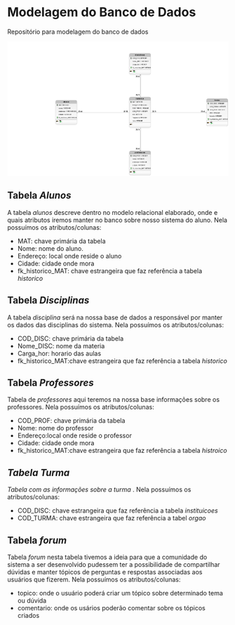 # Modelagem do Banco de Dados
Repositório para modelagem do banco de dados

<div align="center">
  <img src="avaliacao.L.png"/>
</div>
<h2>Tabela <i>Alunos</i></h2>
A tabela <i>alunos</i> descreve dentro no modelo relacional elaborado, onde e quais atributos iremos manter no banco
sobre nosso sistema do aluno.
Nela possuímos os atributos/colunas:
<ul>
  <li>MAT: chave primária da tabela</li>
  <li>Nome: nome do aluno.</li>
  <li>Endereço: local onde reside o aluno</li>
  <li>Cidade: cidade onde mora</li>
  <li>fk_historico_MAT: chave estrangeira que faz referência a tabela <i>historico</i></li>
</ul>

<h2>Tabela <i>Disciplinas</i></h2>
A tabela <i>disciplina</i> será na nossa base de dados a responsável por manter os dados das disciplinas do sistema.
Nela possuímos os atributos/colunas:
<ul>
  <li>COD_DISC: chave primária da tabela</li>
  <li>Nome_DISC: nome da materia</li>
  <li>Carga_hor: horario das aulas</li>
  <li>fk_historico_MAT:chave estrangeira que faz referência a tabela <i>historico</i></li>
  </ul>

<h2>Tabela <i>Professores</i></h2>
Tabela de <i>professores</i> aqui teremos na nossa base informações sobre os professores.
Nela possuímos os atributos/colunas:
<ul>
  <li>COD_PROF: chave primária da tabela</li>
  <li>Nome: nome do professor</li>
  <li>Endereço:local onde reside o professor </li>
  <li>Cidade: cidade onde mora</li>
  <li>fk_historico_MAT:chave estrangeira que faz referência a tabela <i>histroico</></li>
 </ul>
 
<h2>Tabela <i>Turma</i></h2>
Tabela <i></i> com as informações sobre a turma </i></i> <i></i>.
Nela possuímos os atributos/colunas:
<ul>
  <li>COD_DISC: chave estrangeira que faz referência a tabela <i>instituicoes</i></li>
  <li>COD_TURMA: chave estrangeira que faz referência a tabel <i>orgao</i> </li>
</ul>

<h2>Tabela <i>forum</i></h2>
Tabela <i>forum</i> nesta tabela tivemos a ideia para que a comunidade do sistema a ser desenvolvido pudessem ter a possibilidade
de compartilhar dúvidas e manter tópicos de perguntas e respostas associadas aos usuários que fizerem.
Nela possuímos os atributos/colunas:
<ul>
  <li>topico: onde o usuário poderá criar um tópico sobre determinado tema ou dúvida</li>
  <li>comentario: onde os usários poderão comentar sobre os tópicos criados</li>
</ul>


